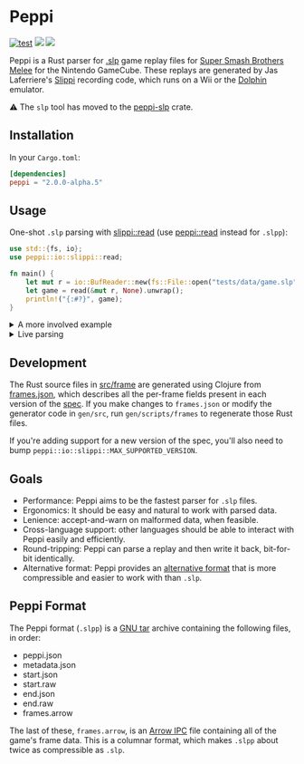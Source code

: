 # Peppi

[![test](https://github.com/hohav/peppi/actions/workflows/test.yml/badge.svg)](https://github.com/hohav/peppi/actions/workflows/Build.yml)
[![](https://img.shields.io/crates/v/peppi.svg)](https://crates.io/crates/peppi)
[![](https://docs.rs/peppi/badge.svg)](https://docs.rs/peppi/)

Peppi is a Rust parser for [.slp](https://github.com/project-slippi/slippi-wiki/blob/master/SPEC.md) game replay files for [Super Smash Brothers Melee](https://en.wikipedia.org/wiki/Super_Smash_Bros._Melee) for the Nintendo GameCube. These replays are generated by Jas Laferriere's [Slippi](https://github.com/JLaferri/project-slippi) recording code, which runs on a Wii or the [Dolphin](https://dolphin-emu.org/) emulator.

⚠️ The `slp` tool has moved to the [peppi-slp](https://github.com/hohav/peppi-slp) crate.

## Installation

In your `Cargo.toml`:

```toml
[dependencies]
peppi = "2.0.0-alpha.5"
```

## Usage

One-shot `.slp` parsing with [slippi::read](https://docs.rs/peppi/latest/peppi/io/slippi/de/fn.read.html) (use [peppi::read](https://docs.rs/peppi/latest/peppi/io/peppi/de/fn.read.html) instead for `.slpp`):

```rust
use std::{fs, io};
use peppi::io::slippi::read;

fn main() {
    let mut r = io::BufReader::new(fs::File::open("tests/data/game.slp").unwrap());
    let game = read(&mut r, None).unwrap();
    println!("{:#?}", game);
}
```

<details>
<summary>A more involved example</summary>

```rust
use std::{fs, io};
use peppi::io::slippi::read;
use peppi::frame::Rollbacks;

// `ssbm-data` provides enums for characters, stages, action states, etc.
// You can just hard-code constants instead, if you prefer.
use ssbm_data::action_state::Common::{self, *};

/// Print the frames on which each player died.
fn main() {
    let mut r = io::BufReader::new(fs::File::open("game.slp").unwrap());
    let game = read(&mut r, None).unwrap();

    let mut is_dead = vec![false; game.frames.ports.len()];
    let rollbacks = game.frames.rollbacks(Rollbacks::ExceptLast);
    for frame_idx in 0..game.frames.len() {
        if rollbacks[frame_idx] {
            continue;
        }
        for (port_idx, port_data) in game.frames.ports.iter().enumerate() {
            match port_data
                .leader
                .post
                .state
                .get(frame_idx)
                .and_then(|s| Common::try_from(s).ok())
            {
                Some(DeadDown)
                | Some(DeadLeft)
                | Some(DeadRight)
                | Some(DeadUp)
                | Some(DeadUpStar)
                | Some(DeadUpStarIce)
                | Some(DeadUpFall)
                | Some(DeadUpFallHitCamera)
                | Some(DeadUpFallHitCameraFlat)
                | Some(DeadUpFallIce)
                | Some(DeadUpFallHitCameraIce) => {
                    if !is_dead[port_idx] {
                        is_dead[port_idx] = true;
                        println!(
                            "{} died on frame {}",
                            game.start.players[port_idx].port,
                            game.frames.id.get(frame_idx).unwrap(),
                        )
                    }
                }
                _ => is_dead[port_idx] = false,
            }
        }
    }
}
```
</details>

<details>
<summary>Live parsing</summary>

```rust
use std::fs;
use std::io::BufReader;
use byteorder::ReadBytesExt;
use peppi::io::slippi::de;

fn main() {
    let mut r = BufReader::new(fs::File::open("v3.12.slp").unwrap());

    // UBJSON wrapper (skip if using spectator protocol)
    let size = de::parse_header(&mut r, None).unwrap() as usize;

    // payload sizes & game start
    let mut state = de::parse_start(&mut r, None).unwrap();

    // loop until we hit GameEnd or run out of bytes
    while de::parse_event(&mut r, &mut state, None).unwrap() != de::Event::GameEnd as u8
        && state.bytes_read() < size
    {
        println!(
            "current frame number: {:?}",
            state.frames().id.iter().last()
        );
    }

    // `U` (0x55) means metadata next (skip if using spectator protocol)
    if r.read_u8().unwrap() == 0x55 {
        de::parse_metadata(&mut r, &mut state, None).unwrap();
    }
}
```
</details>

## Development

The Rust source files in [src/frame](src/frame) are generated using Clojure from [frames.json](gen/resources/frames.json), which describes all the per-frame fields present in each version of the [spec](https://github.com/project-slippi/slippi-wiki/blob/master/SPEC.md). If you make changes to `frames.json` or modify the generator code in `gen/src`, run `gen/scripts/frames` to regenerate those Rust files.

If you're adding support for a new version of the spec, you'll also need to bump `peppi::io::slippi::MAX_SUPPORTED_VERSION`.

## Goals

- Performance: Peppi aims to be the fastest parser for `.slp` files.
- Ergonomics: It should be easy and natural to work with parsed data.
- Lenience: accept-and-warn on malformed data, when feasible.
- Cross-language support: other languages should be able to interact with Peppi easily and efficiently.
- Round-tripping: Peppi can parse a replay and then write it back, bit-for-bit identically.
- Alternative format: Peppi provides an [alternative format](#peppi-format) that is more compressible and easier to work with than `.slp`.

## Peppi Format

The Peppi format (`.slpp`) is a [GNU tar](https://en.wikipedia.org/wiki/Tar_(computing)) archive containing the following files, in order:

- peppi.json
- metadata.json
- start.json
- start.raw
- end.json
- end.raw
- frames.arrow

The last of these, `frames.arrow`, is an [Arrow IPC](https://arrow.apache.org/docs/format/Columnar.html#ipc-file-format) file containing all of the game's frame data. This is a columnar format, which makes `.slpp` about twice as compressible as `.slp`.

